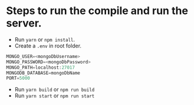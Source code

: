 # Steps to run the compile and run the server.

- Run `yarn` or `npm install`.
- Create a `.env` in root folder.

```js
MONGO_USER=<mongoDbUsername>
MONGO_PASSWORD=<mongoDbPassword>
MONGO_PATH=localhost:27017
MONGODB_DATABASE=mongoDbName
PORT=5000
```

- Run `yarn build` or `npm run build`
- Run `yarn start` or `npm run start`